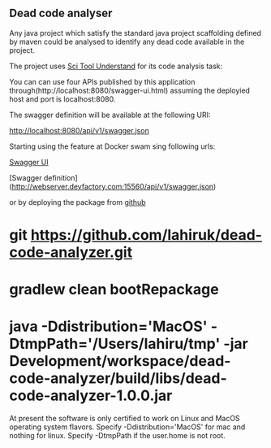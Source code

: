 ## Dead code analyser

Any java project which satisfy the standard java project scaffolding defined by maven could be analysed to identify any dead code available in the project. 


The project uses [Sci Tool Understand](https://scitools.com/) for its code analysis task:


You can can use four APIs published by this application through(http://localhost:8080/swagger-ui.html) assuming the deployied host and port is localhost:8080.

The swagger definition will be available at the following URI:

[http://localhost:8080/api/v1/swagger.json](http://localhost:8080/api/v1/swagger.json)

Starting using the feature at Docker swam sing following urls:

[Swagger UI](http://webserver.devfactory.com:15560/swagger-ui.html)

[Swagger definition] (http://webserver.devfactory.com:15560/api/v1/swagger.json)

or by deploying the package from [github](https://github.com/lahiruk/dead-code-analyzer)

# git https://github.com/lahiruk/dead-code-analyzer.git
# gradlew clean bootRepackage
# java -Ddistribution='MacOS' -DtmpPath='/Users/lahiru/tmp' -jar Development/workspace/dead-code-analyzer/build/libs/dead-code-analyzer-1.0.0.jar

At present the software is only certified to work on Linux and MacOS operating system flavors. Specify -Ddistribution='MacOS' for mac and nothing for linux. Specify -DtmpPath if the user.home is not root.